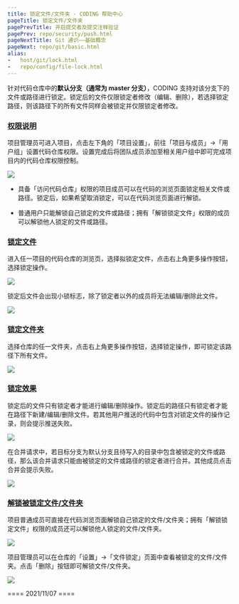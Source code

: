```yaml
---
title: 锁定文件/文件夹 - CODING 帮助中心
pageTitle: 锁定文件/文件夹
pagePrevTitle: 开启提交者及提交注释验证
pagePrev: repo/security/push.html
pageNextTitle: Git 通识——基础概念
pageNext: repo/git/basic.html
alias: 
-   host/git/lock.html
-   repo/config/file-lock.html
---
```


针对代码仓库中的**默认分支（通常为 master 分支）**，CODING 支持对该分支下的文件或路径进行锁定。锁定后的文件仅限锁定者修改（编辑、删除），若选择锁定路径，则该路径下的所有文件同样会被锁定并仅限锁定者修改。

### [权限说明](#permission)

项目管理员可进入项目，点击左下角的「项目设置」，前往「项目与成员」->「用户组」设置代码仓库权限。设置完成后将团队成员添加至相关用户组中即可完成项目内的代码仓库权限控制。

![](https://help-assets.codehub.cn/enterprise/20210107152856.png)

-   具备「访问代码仓库」权限的项目成员可以在代码的浏览页面锁定相关文件或路径。锁定后，如果希望取消锁定，可以在代码浏览页面进行解锁。

-   普通用户只能解锁自己锁定的文件或路径；拥有「解锁锁定文件」权限的成员可以解锁他人锁定的文件或路径。

### [锁定文件](#lock-file)

进入任一项目的代码仓库的浏览页，选择拟锁定文件，点击右上角更多操作按钮，选择锁定操作。

![](https://help-assets.codehub.cn/enterprise/20210107155844.png)

锁定后文件会出现小锁标志，除了锁定者以外的成员将无法编辑/删除此文件。

![](https://help-assets.codehub.cn/enterprise/20210107160046.png)

### [锁定文件夹](#lock-path)

选择仓库的任一文件夹，点击右上角更多操作按钮，选择锁定操作，即可锁定该路径下所有文件。

![](https://help-assets.codehub.cn/enterprise/20210107160417.png)

### [锁定效果](#result)

锁定后的文件只有锁定者才能进行编辑/删除操作。锁定后的路径只有锁定者才能在路径下新建/编辑/删除文件。若其他用户推送的代码中包含对锁定文件的操作记录，则会提示推送失败。

![](https://help-assets.codehub.cn/enterprise/20210107161114.png)

在合并请求中，若目标分支为默认分支且待写入的目录中包含被锁定的文件或路径，那么该合并请求只能由被锁定的文件或路径的锁定者进行合并。其他成员点击合并会提示失败。

![](https://help-assets.codehub.cn/enterprise/20210107161626.png)

### [解锁被锁定文件/文件夹](#view-lock-file)


项目普通成员可直接在代码浏览页面解锁自己锁定的文件/文件夹；拥有「解锁锁定文件」权限的成员还可以解锁他人锁定的文件/文件夹。

![](https://help-assets.codehub.cn/enterprise/20211108111935.png)


项目管理员可以在仓库的「设置」->「文件锁定」页面中查看被锁定的文件/文件夹。点击「删除」按钮即可解锁文件/文件夹。

![](https://help-assets.codehub.cn/enterprise/20210107161918.png)

==== 2021/11/07 ====
